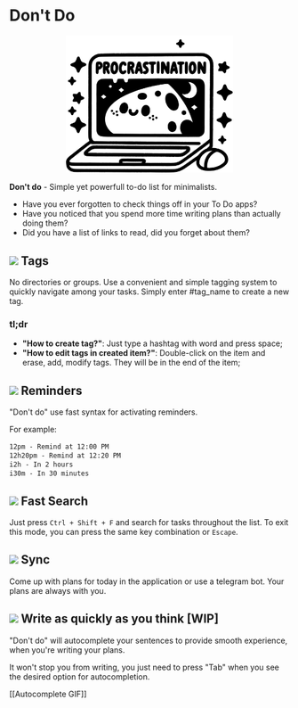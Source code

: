 
# Don't Do

<p align="center">
    <img src="./docs/readme-logo.svg" width="300">
</p>

**Don't do** - Simple yet powerfull to-do list for minimalists.
- Have you ever forgotten to check things off in your To Do apps?
- Have you noticed that you spend more time writing plans than actually doing them?
- Did you have a list of links to read, did you forget about them?

## <img height="18" src="https://api.iconify.design/gravity-ui:hashtag.svg" /> Tags
No directories or groups. Use a convenient and simple tagging system to quickly navigate among your tasks. Simply enter #tag_name to create a new tag.

### tl;dr
- **"How to create tag?"**: Just type a hashtag with word and press space;
- **"How to edit tags in created item?"**: Double-click on the item and erase, add, modify tags. They will be in the end of the item;

## <img height="18" src="https://api.iconify.design/gravity-ui:clock.svg" /> Reminders
"Don't do" use fast syntax for activating reminders.

For example:

```plaintext
12pm - Remind at 12:00 PM
12h20pm - Remind at 12:20 PM
i2h - In 2 hours
i30m - In 30 minutes
```

## <img height="18" src="https://api.iconify.design/gravity-ui:chevrons-up.svg" /> Fast Search
Just press `Ctrl + Shift + F` and search for tasks throughout the list. To exit this mode, you can press the same key combination or `Escape`.

## <img height="18" src="https://api.iconify.design/gravity-ui:layers-3-diagonal.svg" /> Sync
Come up with plans for today in the application or use a telegram bot.
Your plans are always with you.

## <img height="18" src="https://api.iconify.design/gravity-ui:curly-brackets-function.svg" /> Write as quickly as you think [WIP]
"Don't do" will autocomplete your sentences to provide smooth experience, when you're writing your plans.

It won't stop you from writing, you just need to press "Tab" when you see the desired option for autocompletion.

[[Autocomplete GIF]]
